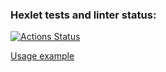 ### Hexlet tests and linter status:
[![Actions Status](https://github.com/AndreyTichinsky/frontend-project-lvl2/workflows/hexlet-check/badge.svg)](https://github.com/AndreyTichinsky/frontend-project-lvl2/actions)

[Usage example](https://asciinema.org/a/fnBIoWkKCsVBsePu446oXYCiz)
